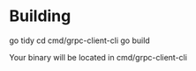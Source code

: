 # Building
go tidy
cd cmd/grpc-client-cli
go build

Your binary will be located in cmd/grpc-client-cli
